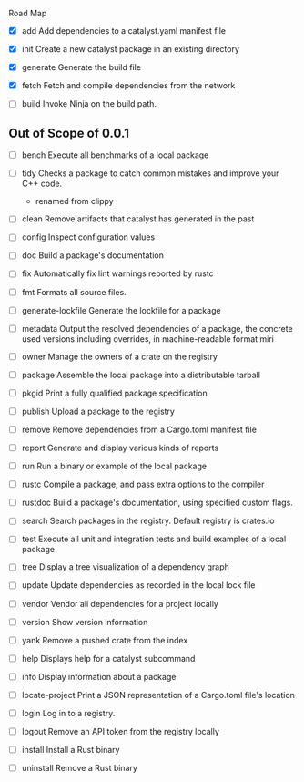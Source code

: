  Road Map
- [x] add                  Add dependencies to a catalyst.yaml manifest file
- [x] init                 Create a new catalyst package in an existing directory
- [x] generate             Generate the build file
- [x] fetch                Fetch and compile dependencies from the network
- [ ] build                Invoke Ninja on the build path.



## Out of Scope of 0.0.1
- [ ] bench                Execute all benchmarks of a local package
- [ ] tidy                 Checks a package to catch common mistakes and improve your C++ code.
    - renamed from clippy
- [ ] clean                Remove artifacts that catalyst has generated in the past
- [ ] config               Inspect configuration values
- [ ] doc                  Build a package's documentation
- [ ] fix                  Automatically fix lint warnings reported by rustc
- [ ] fmt                  Formats all source files.
- [ ] generate-lockfile    Generate the lockfile for a package
- [ ] metadata             Output the resolved dependencies of a package, the concrete used versions including overrides, in machine-readable format miri
- [ ] owner                Manage the owners of a crate on the registry
- [ ] package              Assemble the local package into a distributable tarball
- [ ] pkgid                Print a fully qualified package specification
- [ ] publish              Upload a package to the registry
- [ ] remove               Remove dependencies from a Cargo.toml manifest file
- [ ] report               Generate and display various kinds of reports
- [ ] run                  Run a binary or example of the local package
- [ ] rustc                Compile a package, and pass extra options to the compiler
- [ ] rustdoc              Build a package's documentation, using specified custom flags.
- [ ] search               Search packages in the registry. Default registry is crates.io
- [ ] test                 Execute all unit and integration tests and build examples of a local package
- [ ] tree                 Display a tree visualization of a dependency graph
- [ ] update               Update dependencies as recorded in the local lock file
- [ ] vendor               Vendor all dependencies for a project locally
- [ ] version              Show version information
- [ ] yank                 Remove a pushed crate from the index
- [ ] help                 Displays help for a catalyst subcommand
- [ ] info                 Display information about a package
- [ ] locate-project       Print a JSON representation of a Cargo.toml file's location

- [ ] login                Log in to a registry.
- [ ] logout               Remove an API token from the registry locally
- [ ] install              Install a Rust binary
- [ ] uninstall            Remove a Rust binary
